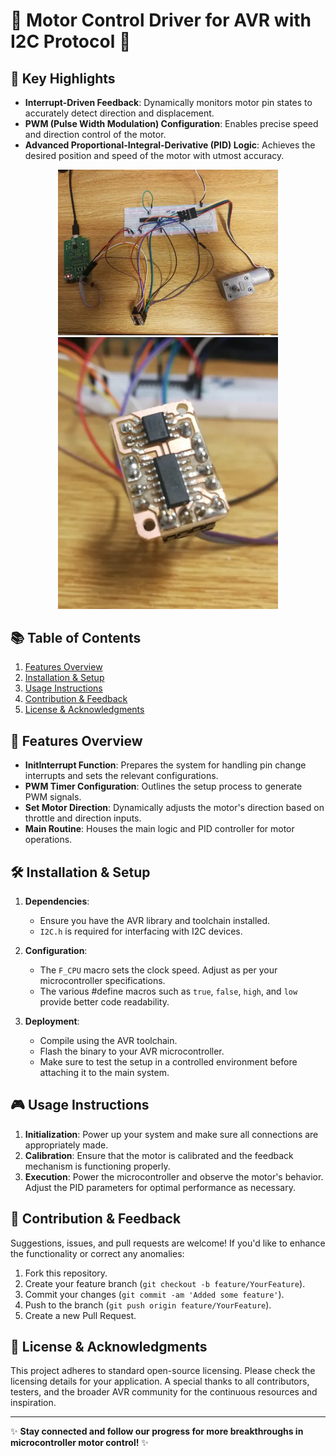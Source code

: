 # 🌟 **Motor Control Driver for AVR with I2C Protocol** 🌟

## 📌 **Key Highlights**

- **Interrupt-Driven Feedback**: Dynamically monitors motor pin states to accurately detect direction and displacement.
- **PWM (Pulse Width Modulation) Configuration**: Enables precise speed and direction control of the motor.
- **Advanced Proportional-Integral-Derivative (PID) Logic**: Achieves the desired position and speed of the motor with utmost accuracy.

<p align="center">
    <img src="m10.webp" width="70%" height="50%">
    <img src="m11.webp" width="70%" height="50%">
</p>


## 📚 **Table of Contents**

1. [Features Overview](#features-overview)
2. [Installation & Setup](#installation--setup)
3. [Usage Instructions](#usage-instructions)
4. [Contribution & Feedback](#contribution--feedback)
5. [License & Acknowledgments](#license--acknowledgments)

## 🚀 **Features Overview**

- **InitInterrupt Function**: Prepares the system for handling pin change interrupts and sets the relevant configurations.
- **PWM Timer Configuration**: Outlines the setup process to generate PWM signals.
- **Set Motor Direction**: Dynamically adjusts the motor's direction based on throttle and direction inputs.
- **Main Routine**: Houses the main logic and PID controller for motor operations.

## 🛠 **Installation & Setup**

1. **Dependencies**: 
    - Ensure you have the AVR library and toolchain installed.
    - `I2C.h` is required for interfacing with I2C devices.

2. **Configuration**: 
    - The `F_CPU` macro sets the clock speed. Adjust as per your microcontroller specifications.
    - The various #define macros such as `true`, `false`, `high`, and `low` provide better code readability.

3. **Deployment**:
    - Compile using the AVR toolchain.
    - Flash the binary to your AVR microcontroller.
    - Make sure to test the setup in a controlled environment before attaching it to the main system.

## 🎮 **Usage Instructions**

1. **Initialization**: Power up your system and make sure all connections are appropriately made.
2. **Calibration**: Ensure that the motor is calibrated and the feedback mechanism is functioning properly.
3. **Execution**: Power the microcontroller and observe the motor's behavior. Adjust the PID parameters for optimal performance as necessary.

## 🤝 **Contribution & Feedback**

Suggestions, issues, and pull requests are welcome! If you'd like to enhance the functionality or correct any anomalies:

1. Fork this repository.
2. Create your feature branch (`git checkout -b feature/YourFeature`).
3. Commit your changes (`git commit -am 'Added some feature'`).
4. Push to the branch (`git push origin feature/YourFeature`).
5. Create a new Pull Request.

## 📜 **License & Acknowledgments**

This project adheres to standard open-source licensing. Please check the licensing details for your application. A special thanks to all contributors, testers, and the broader AVR community for the continuous resources and inspiration.

---

✨ **Stay connected and follow our progress for more breakthroughs in microcontroller motor control!** ✨
